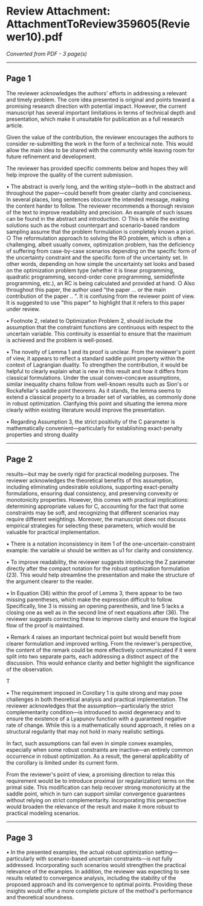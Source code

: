 # Review Attachment: AttachmentToReview359605(Reviewer10).pdf

*Converted from PDF - 3 page(s)*

---

## Page 1

The reviewer acknowledges the authors' efforts in addressing a relevant and timely problem. The core idea presented is original and points toward a promising research direction with potential impact. However, the current manuscript has several important limitations in terms of technical depth and presentation, which make it unsuitable for publication as a full research article.

Given the value of the contribution, the reviewer encourages the authors to consider re-submitting the work in the form of a technical note. This would allow the main idea to be shared with the community while leaving room for future refinement and development.

The reviewer has provided specific comments below and hopes they will help improve the quality of the current submission.

• The abstract is overly long, and the writing style—both in the abstract and throughout the paper—could benefit from greater clarity and conciseness. In several places, long sentences obscure the intended message, making the content harder to follow. The reviewer recommends a thorough revision of the text to improve readability and precision. An example of such issues can be found in the abstract and introduction.
    ○ This is while the existing solutions such as the robust counterpart and scenario-based random sampling assume that the problem formulation is completely known a priori.
    ○ The reformulation approach to solving the RO problem, which is often a challenging, albeit usually convex, optimization problem, has the deficiency of suffering from case-by-case scenarios depending on the specific form of the uncertainty constraint and the specific form of the uncertainty set. In other words, depending on how simple the uncertainty set looks and based on the optimization problem type (whether it is linear programming, quadratic programming, second-order cone programming, semidefinite programming, etc.), an RC is being calculated and provided at hand.
    ○ Also throughout this paper, the author used "the paper ... or the main contribution of the paper .. ". It is confusing from the reviewer point of view. It is suggested to use "this paper" to highlight that it refers to this paper under review.

• Footnote 2, related to Optimization Problem 2, should include the assumption that the constraint functions are continuous with respect to the uncertain variable. This continuity is essential to ensure that the maximum is achieved and the problem is well-posed.

• The novelty of Lemma 1 and its proof is unclear. From the reviewer's point of view, it appears to reflect a standard saddle point property within the context of Lagrangian duality. To strengthen the contribution, it would be helpful to clearly explain what is new in this result and how it differs from classical formulations. Under the usual convex–concave assumptions, similar inequality chains follow from well-known results such as Sion's or Rockafellar's saddle point theorems. As it stands, the lemma seems to extend a classical property to a broader set of variables, as commonly done in robust optimization. Clarifying this point and situating the lemma more clearly within existing literature would improve the presentation.

• Regarding Assumption 3, the strict positivity of the C parameter is mathematically convenient—particularly for establishing exact-penalty properties and strong duality

---

## Page 2

results—but may be overly rigid for practical modeling purposes. The reviewer acknowledges the theoretical benefits of this assumption, including eliminating undesirable solutions, supporting exact-penalty formulations, ensuring dual consistency, and preserving convexity or monotonicity properties. However, this comes with practical implications: determining appropriate values for C, accounting for the fact that some constraints may be soft, and recognizing that different scenarios may require different weightings. Moreover, the manuscript does not discuss empirical strategies for selecting these parameters, which would be valuable for practical implementation.

• There is a notation inconsistency in item 1 of the one-uncertain-constraint example: the variable ui should be written as u1 for clarity and consistency.

• To improve readability, the reviewer suggests introducing the Z parameter directly after the compact notation for the robust optimization formulation (23). This would help streamline the presentation and make the structure of the argument clearer to the reader.

• In Equation (36) within the proof of Lemma 3, there appear to be two missing parentheses, which make the expression difficult to follow. Specifically, line 3 is missing an opening parenthesis, and line 5 lacks a closing one as well as in the second line of next equations after (36). The reviewer suggests correcting these to improve clarity and ensure the logical flow of the proof is maintained.

• Remark 4 raises an important technical point but would benefit from clearer formulation and improved writing. From the reviewer's perspective, the content of the remark could be more effectively communicated if it were split into two separate parts, each addressing a distinct aspect of the discussion. This would enhance clarity and better highlight the significance of the observation.

T

• The requirement imposed in Corollary 1 is quite strong and may pose challenges in both theoretical analysis and practical implementation. The reviewer acknowledges that the assumption—particularly the strict complementarity condition—is introduced to avoid degeneracy and to ensure the existence of a Lyapunov function with a guaranteed negative rate of change. While this is a mathematically sound approach, it relies on a structural regularity that may not hold in many realistic settings.

In fact, such assumptions can fail even in simple convex examples, especially when some robust constraints are inactive—an entirely common occurrence in robust optimization. As a result, the general applicability of the corollary is limited under its current form.

From the reviewer's point of view, a promising direction to relax this requirement would be to introduce proximal (or regularization) terms on the primal side. This modification can help recover strong monotonicity at the saddle point, which in turn can support similar convergence guarantees without relying on strict complementarity. Incorporating this perspective would broaden the relevance of the result and make it more robust to practical modeling scenarios.

---

## Page 3

• In the presented examples, the actual robust optimization setting—particularly with scenario-based uncertain constraints—is not fully addressed. Incorporating such scenarios would strengthen the practical relevance of the examples. In addition, the reviewer was expecting to see results related to convergence analysis, including the stability of the proposed approach and its convergence to optimal points. Providing these insights would offer a more complete picture of the method's performance and theoretical soundness.